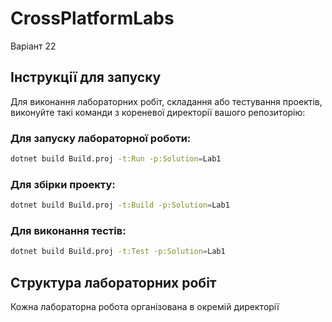 # CrossPlatformLabs
Варіант 22

## Інструкції для запуску
Для виконання лабораторних робіт, складання або тестування проектів, виконуйте такі команди з кореневої директорії вашого репозиторію:

### Для запуску лабораторної роботи:
```bash
dotnet build Build.proj -t:Run -p:Solution=Lab1
```

### Для збірки проекту:
```bash
dotnet build Build.proj -t:Build -p:Solution=Lab1
```

### Для виконання тестів:
```bash
dotnet build Build.proj -t:Test -p:Solution=Lab1
```

## Структура лабораторних робіт
Кожна лабораторна робота організована в окремій директорії
